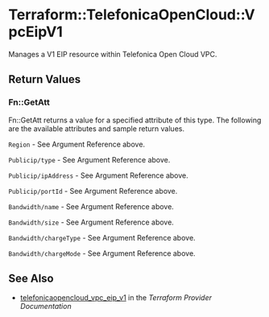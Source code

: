 # Terraform::TelefonicaOpenCloud::VpcEipV1

Manages a V1 EIP resource within Telefonica Open Cloud VPC.

## Return Values

### Fn::GetAtt

Fn::GetAtt returns a value for a specified attribute of this type. The following are the available attributes and sample return values.

`Region` - See Argument Reference above.

`Publicip/type` - See Argument Reference above.

`Publicip/ipAddress` - See Argument Reference above.

`Publicip/portId` - See Argument Reference above.

`Bandwidth/name` - See Argument Reference above.

`Bandwidth/size` - See Argument Reference above.

`Bandwidth/chargeType` - See Argument Reference above.

`Bandwidth/chargeMode` - See Argument Reference above.

## See Also

* [telefonicaopencloud_vpc_eip_v1](https://www.terraform.io/docs/providers/telefonicaopencloud/r/vpc_eip_v1.html) in the _Terraform Provider Documentation_
